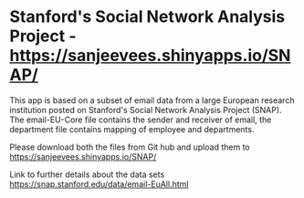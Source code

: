 # Stanford's Social Network Analysis Project - https://sanjeevees.shinyapps.io/SNAP/

This app is based on a subset of email data from a large European research institution posted on Stanford's Social Network Analysis Project (SNAP). The email-EU-Core file contains the sender and receiver of email, the department file contains mapping of employee and departments.

Please download both the files from Git hub and upload them to https://sanjeevees.shinyapps.io/SNAP/

 Link to further details about the data sets https://snap.stanford.edu/data/email-EuAll.html
